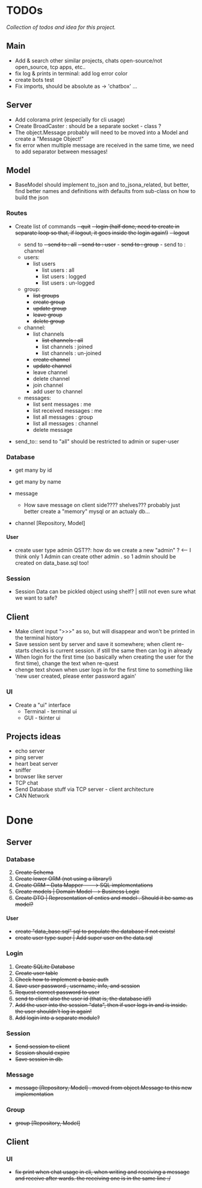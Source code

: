 TODOs
=====

_Collection of todos and idea for this project._


Main
----

- Add & search other similar projects, chats open-source/not open_source, tcp apps, etc..
- fix log & prints in terminal: add log error color 
- create bots test
- Fix imports, should be absolute as ->  'chatbox' ... 


Server
------

- Add colorama print (especially for cli usage)
- Create BroadCaster : should be a separate socket - class ? 
- The object.Message probably will need to be moved into a Model and create a "Message Object!"
- fix error when multiple message are received in the same time, we need to add separator between messages!


Model 
-----

- BaseModel should implement to_json and to_jsona_related, but better, find better names and definitions with defaults from sub-class 
  on how to build the json


### Routes

- Create list of commands
  ~~- quit~~ 
  ~~- login (half done, need to create in separate loop so that, if logout, it goes inside the login again!)~~
  ~~- logout~~ 
  - send to
        ~~- send to : all~~
        ~~- send to : user~~ 
        - ~~send to : group~~
        - send to : channel
  - users:
    - list users
      - list users : all
      - list users : logged
      - list users : un-logged
  - group:
    - ~~list groups~~
    - ~~create group~~
    - ~~update group~~ 
    - ~~leave group~~ 
    - ~~delete group~~
  - channel:
    - list channels
      - ~~list channels : all~~
      - list channels : joined
      - list channels : un-joined
    - ~~create channel~~
    - ~~update channel~~
    - leave channel
    - delete channel
    - join channel
    - add user to channel
  - messages:
    - list sent messages : me
    - list received messages : me
    - list all messages : group
    - list all messages : channel
    - delete message

- send_to:: send to "all" should be restricted to admin or super-user

### Database 

- get many by id
- get many by name

- message 
  - How save message on client side???? shelves??? probably just better create a "memory" mysql or an actualy db... 

- channel [Repository, Model]

#### User

- create user type admin QST??: how do we create a new "admin" ? <-- I think only 1 Admin can create other admin . so 1 admin should be created on data_base.sql too!


### Session

- Session Data can be pickled object using shelf? | still not even sure what we want to safe?


Client
------

- Make client input ">>>" as so, but will disappear and won't be printed in the terminal history
- Save session sent by server and save it somewhere; when client re-starts checks is current session. if still the same then can log in already
- When login for the first time (so basically when creating the user for the first time), change the text when re-quest
- chenge text shown when user logs in for the first time to something like 'new user created, please enter password again'

### UI

- Create a "ui" interface 
  - Terminal - terminal ui 
  - GUI - tkinter ui 

Projects ideas
--------------

- echo server
- ping server
- heart beat server
- sniffer
- browser like server
- TCP chat 
- Send Database stuff via TCP server - client architecture
- CAN Network


Done
====


Server
------


### Database

2. ~~Create Schema~~
4. ~~Create lower ORM (not using a library!)~~
5. ~~Create ORM - Data Mapper ---> SQL implementations~~
5. ~~Create models | Domain Model --> Business Logic~~
6. ~~Create DTO | Representation of enties and model . Should it be same as model?~~

#### User

- ~~create "data_base.sql" sql to populate the database if not exists!~~
- ~~create user type super | Add super user on the data.sql~~

### Login

1. ~~Create SQLite Database~~
2. ~~Create user table~~
3. ~~Check how to implement a basic auth~~
4. ~~Save user password , username, info, and session~~
5. ~~Request correct password to user~~
6. ~~send to client also the user id (that is, the database id!)~~
7. ~~Add the user into the session "data", then if user logs in and is inside. the user shouldn't log in again!~~
8. ~~Add login into a separate module?~~

### Session

- ~~Send session to client~~
- ~~Session should expire~~
- ~~Save session in db.~~ 


### Message

- ~~message [Repository, Model] . moved from object.Message to this new implementation~~

### Group

- ~~group [Repository, Model]~~

Client
------

### UI

- ~~fix print when chat usage in cli, when writing and receiving a message and receive after wards. the receiving one is in the same line :/~~